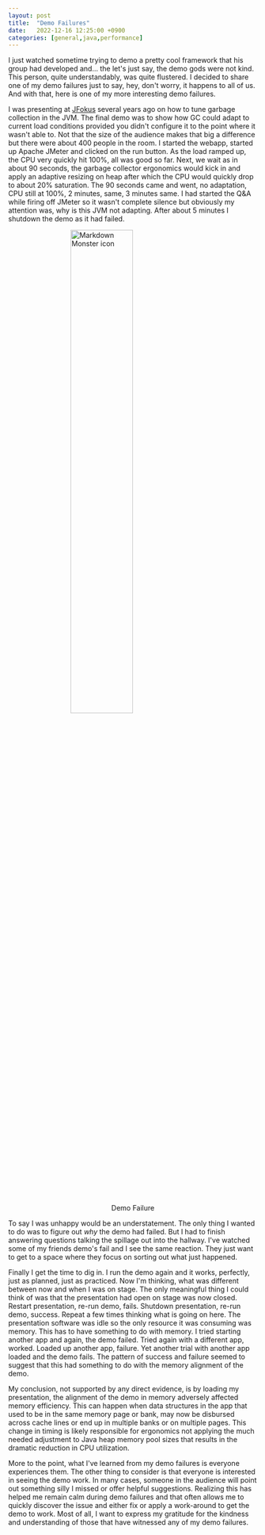 ```yaml
---
layout: post
title:  "Demo Failures"
date:   2022-12-16 12:25:00 +0900
categories: [general,java,performance]
---
```


I just watched sometime trying to demo a pretty cool framework that his group had developed and... the let's just say, the demo gods were not kind. This person, quite understandably, was quite flustered. I decided to share one of my demo failures just to say, hey, don't worry, it happens to all of us. And with that, here is one of my more interesting demo failures.

I was presenting at [JFokus](https://www.jfokus.se/) several years ago on how to tune garbage collection in the JVM. The final demo was to show how GC could adapt to current load conditions provided you didn't configure it to the point where it wasn't able to. Not that the size of the audience makes that big a difference but there were about 400 people in the room. I started the webapp, started up Apache JMeter and clicked on the run button. As the load ramped up, the CPU very quickly hit 100%, all was good so far. Next, we wait as in about 90 seconds, the garbage collector ergonomics would kick in and apply an adaptive resizing on heap after which the CPU would quickly drop to about 20% saturation. The 90 seconds came and went, no adaptation, CPU still at 100%, 2 minutes, same, 3 minutes same. I had started the Q&A while firing off JMeter so it wasn't complete silence but obviously my attention was, why is this JVM not adapting. After about 5 minutes I shutdown the demo as it had failed.

<img src="/images/failure.png"
     alt="Markdown Monster icon"
     style="width: 50%; display: block; margin-left: auto; margin-right: auto;" />
     
<p style="text-align: center;">Demo Failure</p>

To say I was unhappy would be an understatement. The only thing I wanted to do was to figure out *why* the demo had failed. But I had to finish answering questions talking the spillage out into the hallway. I've watched some of my friends demo's fail and I see the same reaction. They just want to get to a space where they focus on sorting out what just happened.

Finally I get the time to dig in. I run the demo again and it works, perfectly, just as planned, just as practiced. Now I'm thinking, what was different between now and when I was on stage. The only meaningful thing I could think of was that the presentation had open on stage was now closed. Restart presentation, re-run demo, fails. Shutdown presentation, re-run demo, success. Repeat a few times thinking what is going on here. The presentation software was idle so the only resource it was consuming was memory. This has to have something to do with memory. I tried starting another app and again, the demo failed. Tried again with a different app, worked. Loaded up another app, failure. Yet another trial with another app loaded and the demo fails. The pattern of success and failure seemed to suggest that this had something to do with the memory alignment of the demo.

My conclusion, not supported by any direct evidence, is by loading my presentation, the alignment of the demo in memory adversely affected memory efficiency. This can happen when data structures in the app that used to be in the same memory page or bank, may now be disbursed across cache lines or end up in multiple banks or on multiple pages. This change in timing is likely responsible for ergonomics not applying the much needed adjustment to Java heap memory pool sizes that results in the dramatic reduction in CPU utilization.

More to the point, what I've learned from my demo failures is everyone experiences them. The other thing to consider is that everyone is interested in seeing the demo work. In many cases, someone in the audience will point out something silly I missed or offer helpful suggestions. Realizing this has helped me remain calm during demo failures and that often allows me to quickly discover the issue and either fix or apply a work-around to get the demo to work. Most of all, I want to express my gratitude for the kindness and understanding of those that have witnessed any of my demo failures.